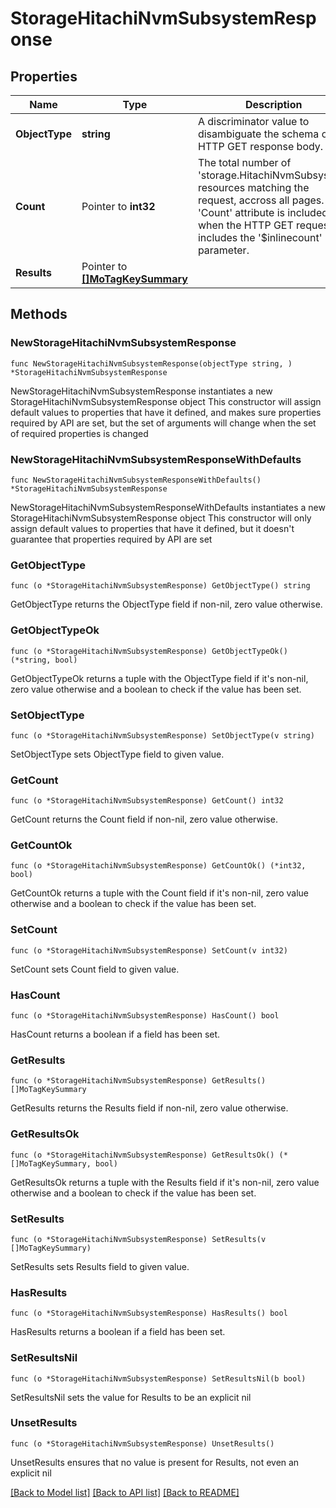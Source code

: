 # StorageHitachiNvmSubsystemResponse

## Properties

Name | Type | Description | Notes
------------ | ------------- | ------------- | -------------
**ObjectType** | **string** | A discriminator value to disambiguate the schema of a HTTP GET response body. | 
**Count** | Pointer to **int32** | The total number of &#39;storage.HitachiNvmSubsystem&#39; resources matching the request, accross all pages. The &#39;Count&#39; attribute is included when the HTTP GET request includes the &#39;$inlinecount&#39; parameter. | [optional] 
**Results** | Pointer to [**[]MoTagKeySummary**](MoTagKeySummary.md) |  | [optional] 

## Methods

### NewStorageHitachiNvmSubsystemResponse

`func NewStorageHitachiNvmSubsystemResponse(objectType string, ) *StorageHitachiNvmSubsystemResponse`

NewStorageHitachiNvmSubsystemResponse instantiates a new StorageHitachiNvmSubsystemResponse object
This constructor will assign default values to properties that have it defined,
and makes sure properties required by API are set, but the set of arguments
will change when the set of required properties is changed

### NewStorageHitachiNvmSubsystemResponseWithDefaults

`func NewStorageHitachiNvmSubsystemResponseWithDefaults() *StorageHitachiNvmSubsystemResponse`

NewStorageHitachiNvmSubsystemResponseWithDefaults instantiates a new StorageHitachiNvmSubsystemResponse object
This constructor will only assign default values to properties that have it defined,
but it doesn't guarantee that properties required by API are set

### GetObjectType

`func (o *StorageHitachiNvmSubsystemResponse) GetObjectType() string`

GetObjectType returns the ObjectType field if non-nil, zero value otherwise.

### GetObjectTypeOk

`func (o *StorageHitachiNvmSubsystemResponse) GetObjectTypeOk() (*string, bool)`

GetObjectTypeOk returns a tuple with the ObjectType field if it's non-nil, zero value otherwise
and a boolean to check if the value has been set.

### SetObjectType

`func (o *StorageHitachiNvmSubsystemResponse) SetObjectType(v string)`

SetObjectType sets ObjectType field to given value.


### GetCount

`func (o *StorageHitachiNvmSubsystemResponse) GetCount() int32`

GetCount returns the Count field if non-nil, zero value otherwise.

### GetCountOk

`func (o *StorageHitachiNvmSubsystemResponse) GetCountOk() (*int32, bool)`

GetCountOk returns a tuple with the Count field if it's non-nil, zero value otherwise
and a boolean to check if the value has been set.

### SetCount

`func (o *StorageHitachiNvmSubsystemResponse) SetCount(v int32)`

SetCount sets Count field to given value.

### HasCount

`func (o *StorageHitachiNvmSubsystemResponse) HasCount() bool`

HasCount returns a boolean if a field has been set.

### GetResults

`func (o *StorageHitachiNvmSubsystemResponse) GetResults() []MoTagKeySummary`

GetResults returns the Results field if non-nil, zero value otherwise.

### GetResultsOk

`func (o *StorageHitachiNvmSubsystemResponse) GetResultsOk() (*[]MoTagKeySummary, bool)`

GetResultsOk returns a tuple with the Results field if it's non-nil, zero value otherwise
and a boolean to check if the value has been set.

### SetResults

`func (o *StorageHitachiNvmSubsystemResponse) SetResults(v []MoTagKeySummary)`

SetResults sets Results field to given value.

### HasResults

`func (o *StorageHitachiNvmSubsystemResponse) HasResults() bool`

HasResults returns a boolean if a field has been set.

### SetResultsNil

`func (o *StorageHitachiNvmSubsystemResponse) SetResultsNil(b bool)`

 SetResultsNil sets the value for Results to be an explicit nil

### UnsetResults
`func (o *StorageHitachiNvmSubsystemResponse) UnsetResults()`

UnsetResults ensures that no value is present for Results, not even an explicit nil

[[Back to Model list]](../README.md#documentation-for-models) [[Back to API list]](../README.md#documentation-for-api-endpoints) [[Back to README]](../README.md)


